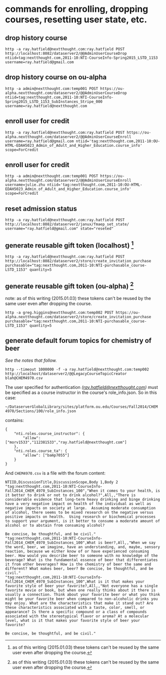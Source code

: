 # commands for enrolling, dropping courses, resetting user state, etc. 

## drop history course

    http -a ray.hatfield@nextthought.com:ray.hatfield POST http://localhost:8082/dataserver2/@@AdminUserCourseDrop  ntiid=tag:nextthought.com,2011-10:NTI-CourseInfo-Spring2015_LSTD_1153 username=ray.hatfield@gmail.com

## drop history course on ou-alpha

    http -a admin@nextthought.com:temp001 POST https://ou-alpha.nextthought.com/dataserver2/@@AdminUserCourseDrop ntiid=tag:nextthought.com,2011-10:NTI-CourseInfo-Spring2015_LSTD_1153_SubInstances_Stripe_000 username=ray.hatfield@nextthought.com

## enroll user for credit

    http -a ray.hatfield@nextthought.com:ray.hatfield POST https://ou-alpha.nextthought.com/dataserver2/@@AdminUserCourseEnroll username=ray.hatfield@gmail.com ntiid='tag:nextthought.com,2011-10:OU-HTML-EDAH5023_Admin_of_Adult_and_Higher_Education.course_info' scope=ForCredit

## enroll user for credit

    http -a admin@nextthought.com:temp001 POST https://ou-alpha.nextthought.com/dataserver2/@@AdminUserCourseEnroll username=julie.zhu ntiid='tag:nextthought.com,2011-10:OU-HTML-EDAH5023_Admin_of_Adult_and_Higher_Education.course_info' scope=ForCredit

## reset admission status

    http -a ray.hatfield@nextthought.com:ray.hatfield POST http://localhost:8082/dataserver2/janux/fmaep_set_state/ username="ray.hatfield@gmail.com" state="reseted"

## generate reusable gift token (localhost) [^notresuablebysameuser]

    http -a ray.hatfield@nextthought.com:ray.hatfield POST http://localhost:8082/dataserver2/store/create_invitation_purchase purchasable="tag:nextthought.com,2011-10:NTI-purchasable_course-LSTD_1153" quantity=5

## generate reusable gift token (ou-alpha) [^notresuablebysameuser]
note: as of this writing (2015.01.03) these tokens can't be reused by the same user even after dropping the course.

    http -a greg.higgins@nextthought.com:temp002 POST https://ou-alpha.nextthought.com/dataserver2/store/create_invitation_purchase purchasable="tag:nextthought.com,2011-10:NTI-purchasable_course-LSTD_1153" quantity=5

## generate default forum topics for chemistry of beer
_See the notes that follow._

    http --timeout 1000000 -f -a ray.hatfield@nextthought.com:temp002 http://localhost/dataserver2/@@LegacyCourseTopicCreator blah@CHEM4970.csv

The user specified for authentication *(ray.hatfield@nextthought.com)* must be specified as a course instructor in the course's role_info.json. So in this case:

    ~/DataserverGlobalLibrary/sites/platform.ou.edu/Courses/Fall2014/CHEM 4970/Sections/100/role_info.json

contains: 

    {
        "nti.roles.course_instructor": {
            "allow": ["morv1533","112381533","ray.hatfield@nextthought.com"]
        },
        "nti.roles.course_ta": {
            "allow": ["bamp7055"]
        }
    }


And `CHEM4970.csv` is a file with the forum content:

    NTIID,DiscussionTitle,DiscussionScope,Body 1,Body 2
    "tag:nextthought.com,2011-10:NTI-CourseInfo-Fall2014_CHEM_4970_SubInstances_100","When it comes to your health, is it better to drink or not to drink alcohol?",All,,"There is considerable evidence that long-term heavy drinking and binge drinking have a very negative impact on health of the individual as well as negative impacts on society at large.  Assuming moderate consumption of alcohol, there seems to be mixed research on the negative versus positive impacts on health.  Using research or biochemical processes to support your argument, is it better to consume a moderate amount of alcohol or to abstain from consuming alcohol?
    
    Be concise, be thoughtful, and be civil."
    "tag:nextthought.com,2011-10:NTI-CourseInfo-Fall2014_CHEM_4970_SubInstances_100",What is beer?,All,,"When we say the word, beer, we imagine, have an understanding, and, maybe, sensory reaction, because we either know of or have experienced consuming beer. How would you describe beer to someone with no knowledge of the beverage? What is the fundamental essence of beer that differentiates it from other beverages? How is the chemistry of beer the same and different? What makes beer, beer? Be concise, be thoughtful, and be civil."
    "tag:nextthought.com,2011-10:NTI-CourseInfo-Fall2014_CHEM_4970_SubInstances_100",What is it that makes your favorite style of beer your favorite?,All,,"Not everyone has a single favorite movie or book, but when one really thinks about it there is usually a connection. Think about your favorite beer or what you think might be your favorite beer when compared to non-alcoholic drinks you may enjoy. What are the characteristics that make it stand out? Are these characteristics associated with a taste, color, smell, or appearance? Is there a specific compound or a class of compounds associated with the stereotypical flavor or aroma? At a molecular level, what is it that makes your favorite style of beer your favorite? 
    
    Be concise, be thoughtful, and be civil."

 [^notresuablebysameuser]: as of this writing (2015.01.03) these tokens can't be reused by the same user even after dropping the course.